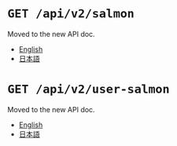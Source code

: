 `GET /api/v2/salmon`
====================

Moved to the new API doc.

- [English](https://apidoc.stat.ink/v2.en.html#operation/getSalmon)
- [日本語](https://apidoc.stat.ink/v2.ja.html#operation/getSalmon)


`GET /api/v2/user-salmon`
=========================

Moved to the new API doc.

- [English](https://apidoc.stat.ink/v2.en.html#operation/getUserSalmon)
- [日本語](https://apidoc.stat.ink/v2.ja.html#operation/getUserSalmon)
